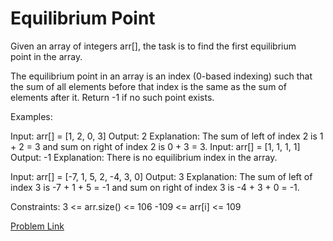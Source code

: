 # Equilibrium Point

Given an array of integers arr[], the task is to find the first equilibrium point in the array.

The equilibrium point in an array is an index (0-based indexing) such that the sum of all elements before that index is the same as the sum of elements after it. Return -1 if no such point exists. 

Examples:

Input: arr[] = [1, 2, 0, 3]
Output: 2 
Explanation: The sum of left of index 2 is 1 + 2 = 3 and sum on right of index 2 is 0 + 3 = 3.
Input: arr[] = [1, 1, 1, 1]
Output: -1
Explanation: There is no equilibrium index in the array.

Input: arr[] = [-7, 1, 5, 2, -4, 3, 0]
Output: 3
Explanation: The sum of left of index 3 is -7 + 1 + 5 = -1 and sum on right of index 3 is -4 + 3 + 0 = -1.

Constraints:
3 <= arr.size() <= 106
-109 <= arr[i] <= 109

[Problem Link](https://www.geeksforgeeks.org/problems/equilibrium-point-1587115620/1)